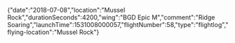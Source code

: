 {"date":"2018-07-08","location":"Mussel Rock","durationSeconds":4200,"wing":"BGD Epic M","comment":"Ridge Soaring","launchTime":1531008000057,"flightNumber":58,"type":"flightlog","flying-location":"Mussel Rock"}
